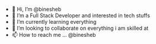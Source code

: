 - 👋 Hi, I’m @binesheb
- 👀 I’m a Full Stack Developer and interested in tech stuffs
- 🌱 I’m currently learning everything
- 💞️ I’m looking to collaborate on everything i am skilled at
- 📫 How to reach me ... @binesheb

<!---
binesheb/binesheb is a ✨ special ✨ repository because its `README.md` (this file) appears on your GitHub profile.
You can click the Preview link to take a look at your changes.
--->
